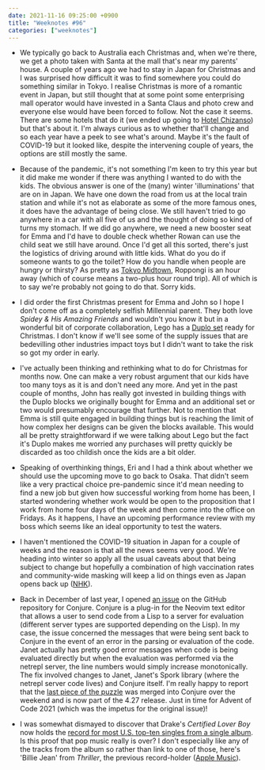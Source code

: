 ```yaml
---
date: 2021-11-16 09:25:00 +0900
title: "Weeknotes #96"
categories: ["weeknotes"]
---
```


- We typically go back to Australia each Christmas and, when we're there, we get a photo taken with Santa at the mall that's near my parents' house. A couple of years ago we had to stay in Japan for Christmas and I was surprised how difficult it was to find somewhere you could do something similar in Tokyo. I realise Christmas is more of a romantic event in Japan, but still thought that at some point some enterprising mall operator would have invested in a Santa Claus and photo crew and everyone else would have been forced to follow. Not the case it seems. There are some hotels that do it (we ended up going to [Hotel Chizanso](https://hotel-chinzanso-tokyo.com/)) but that's about it. I'm always curious as to whether that'll change and so each year have a peek to see what's around. Maybe it's the fault of COVID-19 but it looked like, despite the intervening couple of years, the options are still mostly the same.

- Because of the pandemic, it's not something I'm keen to try this year but it did make me wonder if there was anything I wanted to do with the kids. The obvious answer is one of the (many) winter 'illuminations' that are on in Japan. We have one down the road from us at the local train station and while it's not as elaborate as some of the more famous ones, it does have the advantage of being close. We still haven't tried to go anywhere in a car with all five of us and the thought of doing so kind of turns my stomach. If we did go anywhere, we need a new booster seat for Emma and I'd have to double check whether Rowan can use the child seat we still have around. Once I'd get all this sorted, there's just the logistics of driving around with little kids. What do you do if someone wants to go the toilet? How do you handle when people are hungry or thirsty? As pretty as [Tokyo Midtown](https://www.tokyo-midtown.com/jp/event/xmas/), Roppongi is an hour away (which of course means a two-plus hour round trip). All of which is to say we're probably not going to do that. Sorry kids.

- I did order the first Christmas present for Emma and John so I hope I don't come off as a completely selfish Millennial parent. They both love _Spidey & His Amazing Friends_ and wouldn't you know it but in a wonderful bit of corporate collaboration, Lego has a [Duplo set](https://www.lego.com/product/spider-man-headquarters-10940) ready for Christmas. I don't know if we'll see some of the supply issues that are bedevilling other industries impact toys but I didn't want to take the risk so got my order in early.

- I've actually been thinking and rethinking what to do for Christmas for months now. One can make a very robust argument that our kids have too many toys as it is and don't need any more. And yet in the past couple of months, John has really got invested in building things with the Duplo blocks we originally bought for Emma and an additional set or two would presumably encourage that further. Not to mention that Emma is still quite engaged in building things but is reaching the limit of how complex her designs can be given the blocks available. This would all be pretty straightforward if we were talking about Lego but the fact it's Duplo makes me worried any purchases will pretty quickly be discarded as too childish once the kids are a bit older.

- Speaking of overthinking things, Eri and I had a think about whether we should use the upcoming move to go back to Osaka. That didn't seem like a very practical choice pre-pandemic since it'd mean needing to find a new job but given how successful working from home has been, I started wondering whether work would be open to the proposition that I work from home four days of the week and then come into the office on Fridays. As it happens, I have an upcoming performance review with my boss which seems like an ideal opportunity to test the waters.

- I haven't mentioned the COVID-19 situation in Japan for a couple of weeks and the reason is that all the news seems very good. We're heading into winter so apply all the usual caveats about that being subject to change but hopefully a combination of high vaccination rates and community-wide masking will keep a lid on things even as Japan opens back up ([NHK](https://www3.nhk.or.jp/nhkworld/en/news/backstories/1814/)).

- Back in December of last year, I opened [an issue](https://github.com/Olical/conjure/issues/147) on the GitHub repository for Conjure. Conjure is a plug-in for the Neovim text editor that allows a user to send code from a Lisp to a server for evaluation (different server types are supported depending on the Lisp). In my case, the issue concerned the messages that were being sent back to Conjure in the event of an error in the parsing or evaluation of the code. Janet actually has pretty good error messages when code is being evaluated directly but when the evaluation was performed via the netrepl server, the line numbers would simply increase monotonically. The fix involved changes to Janet, Janet's Spork library (where the netrepl server code lives) and Conjure itself. I'm really happy to report that the [last piece of the puzzle](https://github.com/Olical/conjure/pull/265) was merged into Conjure over the weekend and is now part of the 4.27 release. Just in time for Advent of Code 2021 (which was the impetus for the original issue)!

- I was somewhat dismayed to discover that Drake's _Certified Lover Boy_ now holds the [record for most U.S. top-ten singles from a single album](https://en.wikipedia.org/wiki/List_of_Billboard_Hot_100_chart_achievements_and_milestones#Most_top_ten_singles_from_one_album). Is this proof that pop music really is over? I don't especially like any of the tracks from the album so rather than link to one of those, here's 'Billie Jean' from _Thriller_, the previous record-holder ([Apple Music](https://music.apple.com/us/album/billie-jean/269572838?i=269573364)).
